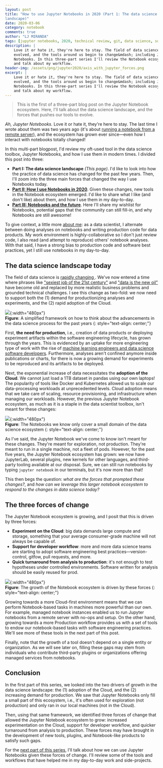 ```yaml
---
layout: post
title: "How to use Jupyter Notebooks in 2020 (Part 1: The data science
landscape)"
date: 2020-03-06
category: notebook
comments: true
author: "LJ MIRANDA"
tags: [jupyter notebooks, 2020, technical review, git, data science, software engineering, machine learning]
description: |
    Love it or hate it, they're here to stay. The field of data science has
    evolved, and the tools around us begin to change&mdash; including Jupyter
    Notebooks. In this three-part series I'll review the Notebook ecosystem
    and talk about my workflow.
header-img: /assets/png/jupyter2020/axis_with_jupyter_forces.png
excerpt: |
    Love it or hate it, they're here to stay. The field of data science has
    evolved, and the tools around us begin to change&mdash; including Jupyter
    Notebooks. In this three-part series I'll review the Notebook ecosystem
    and talk about my workflow.
---
```


> This is the first of a three-part blog post on the Jupyter Notebook ecosystem. 
> Here, I'll talk about the data science landscape, and the forces that pushes
> our tools to evolve.

*Ah, Jupyter Notebooks.* Love it or hate it, they're here to stay. The last
time I wrote about them was two years ago (it's about [running a notebook
from a remote
server](https://ljvmiranda921.github.io/notebook/2018/01/31/running-a-jupyter-notebook/)),
and the ecosystem has grown ever since&mdash;even how I interact with notebooks
totally changed! 

In this multi-part blogpost, I'd review my oft-used tool in the data science
toolbox, Jupyter Notebooks, and how I use them in modern times. I divided
this post into three:

* **Part I: The data science landscape** *(This page)*. I'd like to look into how the
    practice of data science has changed for the past few years. Then, I'll
    zoom into the three main forces that changed the way I use Notebooks today.
* [**Part II: How I use Notebooks in 2020**](/notebook/2020/03/16/jupyter-notebooks-in-2020-part-2/). Given these
    changes, new tools in the Notebook ecosystem emerged. I'd like to share
    what I like (and don't like) about them, and how I use them in my
    day-to-day.
* [**Part III: Notebooks and the future**](/notebook/2020/03/30/jupyter-notebooks-in-2020-part-3/). Here I'll share my
    wishlist for Notebooks, potential gaps that the community can still
    fill-in, and why Notebooks are still awesome! 

To give context, a little more [about
me](https://ljvmiranda921.github.io/about/): as a data scientist, I alternate
between doing analyses on notebooks and writing production code for data
products. My work environment is highly-collaborative so I don't just review
code, I also read (and attempt to reproduce) others' notebook analyses. With
that said, I have a strong bias to production code and software
best practices, yet I still use notebooks in my day-to-day.

## The data science landscape today

The field of data science is [rapidly changing
](https://veekaybee.github.io/2019/02/13/data-science-is-different/).  We've
now entered a time where phrases like ["sexiest job of the 21st
century"](https://hbr.org/2012/10/data-scientist-the-sexiest-job-of-the-21st-century)
and ["data is the new
oil"](https://www.economist.com/leaders/2017/05/06/the-worlds-most-valuable-resource-is-no-longer-oil-but-data)
have become old and replaced by more realistic business problems and grounded
technical challenges. I see this change as two-fold: we now need to support
both the (1) demand for productionizing analyses and experiments, and the (2)
rapid adoption of the Cloud.

![](/assets/png/jupyter2020/axis.png){:width="480px"}  
**Figure**: A simplified framework on how to think about the advancements in  
the data science process for the past years
{: style="text-align: center;"}

First, **the need for production**, i.e., creation of data products or
deploying experiment artifacts within the software engineering lifecycle, has
grown through the years. This is evidenced by an uptake for more
engineering type of work with the rise of [machine learning engineers and data
science software
developers](https://d2wahc834rj2un.cloudfront.net/Workera%20Report.pdf).
Furthermore, analyses aren't confined anymore inside
publications or charts, for there is now a growing demand for experiments to be
reproduced and its artifacts to be deployed.

Next, the exponential increase of data necessitates the
**adoption of the Cloud**.  We cannot just load a 1TB dataset in pandas using
our own laptops! The popularity of tools like Docker and Kubernetes
allowed us to scale our data-processing workloads at unprecedented levels.
Cloud adoption means that we take care of scaling, resource provisioning, and
infrastructure when managing our workloads. However, the previous Jupyter
Notebook ecosystem, as much as it is a staple in the data scientist toolbox,
isn't meant for these changes:

![](/assets/png/jupyter2020/axis_with_jupyter.png){:width="480px"}  
**Figure**: The Notebooks we know only cover a small domain of the data science
ecosystem
{: style="text-align: center;"}

As I've said, the Jupyter Notebook we've come to know isn't meant for these changes. 
They're meant for exploration, not production. They're meant to run in a single
machine, not a fleet of pods. However, for the past five years, the Jupyter
Notebook ecosystem has grown: we now have JupyterLab, several plugins, new kernels
for other languages, and third-party tooling available at our disposal. Sure,
we can still run notebooks by typing `jupyter notebook` in our terminals, but
it's now more than that! 

This then begs the question: *what are the forces
that prompted these changes?*, and *how can we leverage this larger notebook
ecosystem to respond to the changes in data science today?* 

## The three forces of change

The Jupyter Notebook ecosystem is growing, and I posit that this is driven by
three forces:
* **Experiment on the Cloud**: big data demands large compute and storage,
    something that your average consumer-grade machine will not always be
    capable of.
* **Support for developer workflow**: more and more data science teams are
    starting to adopt software engineering best
    practices&mdash;version-control, gitfow, pull requests, and more.
* **Quick turnaround from analysis to production**: it's not enough to test
    hypotheses under controlled environments. Software written for analysis
    should be easily reused for prod.

![](/assets/png/jupyter2020/axis_with_jupyter_forces.png){:width="480px"}  
**Figure**: The growth of the Notebook ecosystem is driven by these forces
{: style="text-align: center;"}

Growing towards a more Cloud-first environment means that we can perform
Notebook-based tasks in machines more powerful than our own. For example,
managed notebook instances enabled us to run Jupyter notebooks from a remote
server with no-ops and setup. On the other hand, growing towards a more
Production workflow provides us with a set of tools to endow our notebook-based
tasks with software engineering practices. We'll see more of these tools in the
next part of this post.

Finally, note that the growth of a tool doesn't depend on a single entity or
organization. As we will see later on, filling these gaps may stem from
individuals who contribute third-party plugins or organizations offering managed
services from notebooks.

## Conclusion

In the first part of this series, we looked into the two drivers of growth in
the data science landscape: the (1) adoption of the Cloud, and the (2)
increasing demand for production. We saw that Jupyter Notebooks only fill a
small part of this ecosystem, i.e., it's often used for exploration (not
production) and only ran in our local machines (not in the Cloud). 

Then, using that same framework, we identified three forces of change that
allowed the Jupyter Notebook ecosystem to grow: increased experimentation on
the Cloud, support for developer workflow, and quicker turnaround from analysis
to production. These forces may have brought in the development of new tools,
plugins, and Notebook-like products to satisfy such gaps. 

For the [next part of this series](/notebook/2020/03/16/jupyter-notebooks-in-2020-part-2/), I'll talk about how we can use Jupyter
Notebooks given these forces of change. I'll review some of the tools and
workflows that have helped me in my day-to-day work and side-projects.
